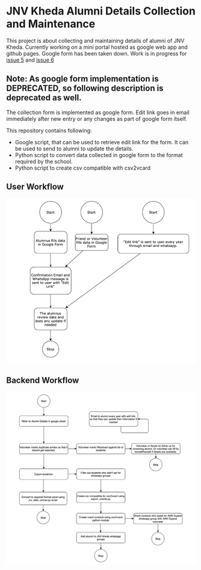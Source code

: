# JNV Kheda Alumni Details Collection and Maintenance


This project is about collecting and maintaining details of alumni of JNV Kheda. Currently working on a mini portal hosted as google web app and github pages. Google form has been taken down. Work is in progress for [issue 5](https://github.com/dharmeshrchauhan/jnv-kheda-alumni/issues/5) and [issue 6](https://github.com/dharmeshrchauhan/jnv-kheda-alumni/issues/6)

Note: As google form implementation is DEPRECATED, so following description is deprecated as well.
-

The collection form is implemented as google form. Edit link goes in email immediately after new entry or any changes as part of google form itself. 

This repository contains following:

- Google script, that can be used to retrieve edit link for the form. It can be used to send to alumni to update the details.
- Python script to convert data collected in google form to the format required by the school.
- Python script to create csv compatible with csv2vcard

## User Workflow
![Workflow](/user-workflow.png)

## Backend Workflow
![Workflow](/workflow.png)
